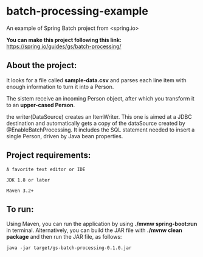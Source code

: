 # batch-processing-example
An example of Spring Batch project from <spring.io>

**You can make this project following this link:** 
<https://spring.io/guides/gs/batch-processing/>

## About the project:

It looks for a file called **sample-data.csv** and parses each line item with enough information to turn it into a Person.

The sistem receive an incoming Person object, after which you transform it to an **upper-cased Person**.

the writer(DataSource) creates an ItemWriter. This one is aimed at a JDBC destination and automatically gets a copy of the dataSource created by @EnableBatchProcessing. It includes the SQL statement needed to insert a single Person, driven by Java bean properties.

## Project requirements:
    
    A favorite text editor or IDE

    JDK 1.8 or later

    Maven 3.2+

## To run:

Using Maven, you can run the application by using **./mvnw spring-boot:run** in terminal. Alternatively, you can build the JAR file with **./mvnw clean package** and then run the JAR file, as follows:

    java -jar target/gs-batch-processing-0.1.0.jar
